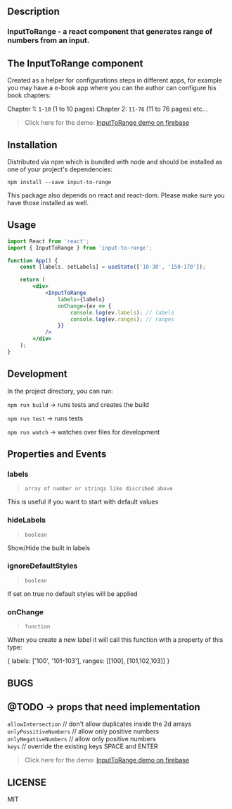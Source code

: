 ## Description

<h3><b>InputToRange</b> - a react component that generates range of numbers from an input.</h3>

## The InputToRange component

Created as a helper for configurations steps in different apps, for example you may have a e-book app where you can the author can configure his book chapters:

Chapter 1: `1-10` (1 to 10 pages)
Chapter 2: `11-76` (11 to 76 pages)
etc...

> Click here for the demo:
> [InputToRange demo on firebase](https://inputtorange.firebaseapp.com/)

## Installation

Distributed via npm which is bundled with node and should be installed as one of your project's dependencies:

```
npm install --save input-to-range
```

This package also depends on react and react-dom. Please make sure you have those installed as well.

## Usage

```jsx
import React from 'react';
import { InputToRange } from 'input-to-range';

function App() {
	const [labels, setLabels] = useState(['10-30', '150-170']);

	return (
		<div>
			<InputToRange
				labels={labels}
				onChange={ev => {
					console.log(ev.labels); // labels
					console.log(ev.ranges); // ranges
				}}
			/>
		</div>
	);
}
```

## Development

In the project directory, you can run:

`npm run build` -> runs tests and creates the build

`npm run test` -> runs tests

`npm run watch` -> watches over files for development

## Properties and Events

### labels

> `array of number or strings like discribed above`

This is useful if you want to start with default values

### hideLabels

> `boolean`

Show/Hide the built in labels

### ignoreDefaultStyles

> `boolean`

If set on true no default styles will be applied

### onChange

> `function`

When you create a new label it will call this function with a property of this type:

{
labels: ['100', '101-103'],
ranges: [[100], [101,102,103]]
}

## BUGS

## @TODO -> props that need implementation

`allowIntersection` // don't allow duplicates inside the 2d arrays<br/>
`onlyPossitiveNumbers` // allow only positive numbers<br/>
`onlyNegativeNumbers` // allow only positive numbers<br/>
`keys` // override the existing keys SPACE and ENTER<br/>

> Click here for the demo:
> [InputToRange demo on firebase](https://inputtorange.firebaseapp.com/)

## LICENSE

MIT
